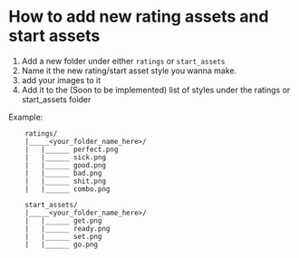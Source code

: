 # How to add new rating assets and start assets

1. Add a new folder under either `ratings` or `start_assets`
2. Name it the new rating/start asset style you wanna make.
3. add your images to it
4. Add it to the (Soon to be implemented) list of styles under the ratings or start_assets folder

Example:
```
    ratings/
    |_____<your_folder_name_here>/
    |   |______ perfect.png
    |   |______ sick.png
    |   |______ good.png
    |   |______ bad.png
    |   |______ shit.png
    |   |______ combo.png

    start_assets/
    |_____<your_folder_name_here>/
    |   |______ get.png
    |   |______ ready.png
    |   |______ set.png
    |   |______ go.png
```